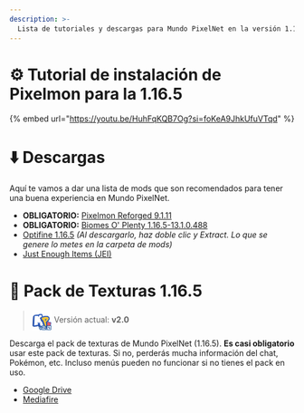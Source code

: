 ```yaml
---
description: >-
  Lista de tutoriales y descargas para Mundo PixelNet en la versión 1.16.5 de Minecraft
---
```


# ⚙️ Tutorial de instalación de Pixelmon para la 1.16.5

{% embed url="https://youtu.be/HuhFqKQB7Og?si=foKeA9JhkUfuVTqd" %}

# ⬇️ Descargas
Aquí te vamos a dar una lista de mods que son recomendados para tener una buena experiencia en Mundo PixelNet.

- **OBLIGATORIO:** [Pixelmon Reforged 9.1.11](https://adfoc.us/serve/?id=249378102703598)
- **OBLIGATORIO:** [Biomes O' Plenty 1.16.5-13.1.0.488](https://www.curseforge.com/minecraft/mc-mods/biomes-o-plenty/files/3913914)
- [Optifine 1.16.5](https://optifine.net/adloadx?f=OptiFine_1.16.5_HD_U_G8.jar) *(Al descargarlo, haz doble clic y Extract. Lo que se genere lo metes en la carpeta de mods)*
- [Just Enough Items (JEI)](https://www.curseforge.com/minecraft/mc-mods/jei/files/4371666)

# 📂 Pack de Texturas 1.16.5
> <img src="../images/logos/MPN-logoPackEscarlata-v2dot0.png" height="35em" align="center"> Versión actual: **v2.0**

Descarga el pack de texturas de Mundo PixelNet (1.16.5). **Es casi obligatorio** usar este pack de texturas. Si no, perderás mucha información del chat, Pokémon, etc. Incluso menús pueden no funcionar si no tienes el pack en uso.

- [Google Drive](https://drive.google.com/file/d/1tTR_T3Wdw08Lvx25ZSBgKOJlvXI2XtOr/view?usp=sharing)
- [Mediafire](https://www.mediafire.com/file/1ibbbx34gtbwr5o/Mundo+PixelNet+1.16.5+[v2.0].zip/file)
